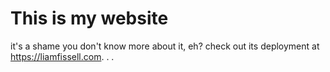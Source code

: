 # This is my website
it's a shame you don't know more about it, eh? check out its deployment at <https://liamfissell.com>. . .